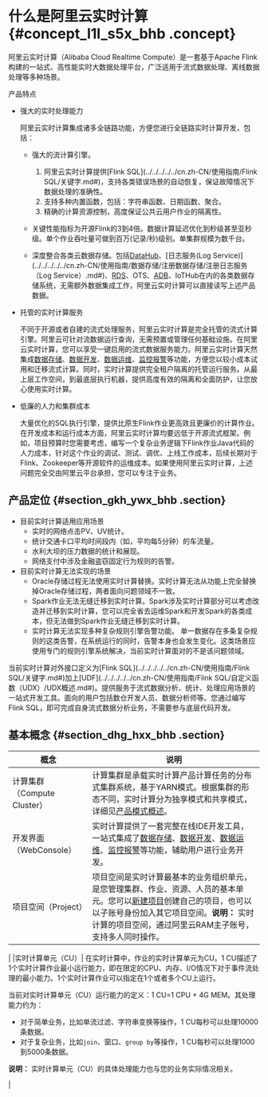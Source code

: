 # 什么是阿里云实时计算 {#concept_l1l_s5x_bhb .concept}

阿里云实时计算（Alibaba Cloud Realtime Compute）是一套基于Apache Flink构建的一站式、高性能实时大数据处理平台，广泛适用于流式数据处理、离线数据处理等多种场景。

产品特点

-   强大的实时处理能力

    阿里云实时计算集成诸多全链路功能，方便您进行全链路实时计算开发，包括：

    -   强大的流计算引擎。

        1.  阿里云实时计算提供[Flink SQL](../../../../../cn.zh-CN/使用指南/Flink SQL/关键字.md#)，支持各类错误场景的自动恢复，保证故障情况下数据处理的准确性。
        2.  支持多种内置函数，包括：字符串函数、日期函数、聚合。
        3.  精确的计算资源控制，高度保证公共云用户作业的隔离性。
    -   关键性能指标为开源Flink的3到4倍。数据计算延迟优化到秒级甚至亚秒级。单个作业吞吐量可做到百万\(记录/秒\)级别。单集群规模为数千台。
    -   深度整合各类云数据存储。包括[DataHub](../../../../../cn.zh-CN/使用指南/数据存储/注册数据存储/注册大数据总线（DataHub）.md#)、[日志服务\(Log Service\)](../../../../../cn.zh-CN/使用指南/数据存储/注册数据存储/注册日志服务（Log Service）.md#)、[RDS](../../../../../cn.zh-CN/使用指南/数据存储/注册数据存储/注册云数据库（RDS）.md#)、OTS、[ADB](../../../../../cn.zh-CN/使用指南/数据存储/注册数据存储/注册分析型数据库（AnalyticDB）.md#)、IoTHub在内的各类数据存储系统，无需额外数据集成工作，阿里云实时计算可以直接读写上述产品数据。
-   托管的实时计算服务

    不同于开源或者自建的流式处理服务，阿里云实时计算是完全托管的流式计算引擎。阿里云可针对流数据运行查询，无需预置或管理任何基础设施。在阿里云实时计算，您可以享受一键启用的流式数据服务能力。阿里云实时计算天然集成[数据存储](../../../../../cn.zh-CN/使用指南/数据存储/数据存储概述.md#)、[数据开发](../../../../../cn.zh-CN/使用指南/数据开发/开发阶段.md#)、[数据运维](../../../../../cn.zh-CN/使用指南/数据运维/作业状态.md#)、[监控报警](../../../../../cn.zh-CN/使用指南/监控报警/监控报警.md#)等功能，方便您以较小成本试用和迁移流式计算。同时，实时计算提供完全租户隔离的托管运行服务。从最上层工作空间，到最底层执行机器，提供高度有效的隔离和全面防护，让您放心使用实时计算。

-   低廉的人力和集群成本

    大量优化的SQL执行引擎，提供比原生Flink作业更高效且更廉价的计算作业。在开发成本和运行成本方面，阿里云实时计算均要远低于开源流式框架。例如，项目预算时您需要考虑，编写一个复杂业务逻辑下Flink作业Java代码的人力成本，针对这个作业的调试、测试、调优、上线工作成本，后续长期对于Flink、Zookeeper等开源软件的运维成本。如果使用阿里云实时计算，上述问题完全交由阿里云平台承担，您可以专注于业务。


## 产品定位 {#section_gkh_ywx_bhb .section}

-   目前实时计算适用应用场景
    -   实时的网络点击PV、UV统计。
    -   统计交通卡口平均时间段内（如，平均每5分钟）的车流量。
    -   水利大坝的压力数据的统计和展现。
    -   网络支付中涉及金融盗窃固定行为规则的告警。
-   目前实时计算无法实现的场景
    -   Oracle存储过程无法使用实时计算替换。实时计算无法从功能上完全替换掉Oracle存储过程，两者面向问题领域不一致。
    -   Spark作业无法无缝迁移到实时计算。Spark涉及实时计算部分可以考虑改造并迁移到实时计算，您可以完全省去运维Spark和开发Spark的各类成本，但无法做到Spark作业无缝迁移到实时计算。
    -   实时计算无法实现多种复杂规则引擎告警功能。 单一数据存在多条复杂规则的这类告警，在系统运行的同时，告警本身也会发生变化。这类场景应使用专门的规则引擎系统解决，当前实时计算面对的不是该问题领域。

当前实时计算对外接口定义为[Flink SQL](../../../../../cn.zh-CN/使用指南/Flink SQL/关键字.md#)加上[UDF](../../../../../cn.zh-CN/使用指南/Flink SQL/自定义函数（UDX）/UDX概述.md#)。提供服务于流式数据分析、统计、处理应用场景的一站式开发工具。面向的用户包括数仓开发人员、数据分析师等。您通过编写Flink SQL，即可完成自身流式数据分析业务，不需要参与底层代码开发。

## 基本概念 {#section_dhg_hxx_bhb .section}

|概念|说明|
|--|--|
|计算集群（Compute Cluster）|计算集群是承载实时计算产品计算任务的分布式集群系统，基于YARN模式。根据集群的形态不同，实时计算分为独享模式和共享模式，详细见[产品模式概述](cn.zh-CN/产品简介/产品模式/产品模式概述.md#)。|
|开发界面（WebConsole）|实时计算提供了一套完整在线IDE开发工具，一站式集成了[数据存储](../../../../../cn.zh-CN/使用指南/数据存储/数据存储概述.md#)、[数据开发](../../../../../cn.zh-CN/使用指南/数据开发/开发阶段.md#)、[数据运维](../../../../../cn.zh-CN/使用指南/数据运维/作业状态.md#)、[监控报警](../../../../../cn.zh-CN/使用指南/监控报警/监控报警.md#)等功能，辅助用户进行业务开发。|
|项目空间（Project）|项目空间是实时计算最基本的业务组织单元，是您管理集群、作业、资源、人员的基本单元。您可以[新建项目](../../../../../cn.zh-CN/准备工作/如何购买.md#)创建自己的项目，也可以以子账号身份加入其它项目空间。**说明：** 实时计算的项目空间，通过阿里云RAM主子账号，支持多人同时操作。

|
|实时计算单元（CU）| 在实时计算中，作业的实时计算单元为CU。1 CU描述了1个实时计算作业最小运行能力，即在限定的CPU、内存、I/O情况下对于事件流处理的最小能力。1个实时计算作业可以指定在1个或者多个CU上运行。

 当前对实时计算单元（CU）运行能力的定义：1 CU=1 CPU + 4G MEM。其处理能力约为：

 -   对于简单业务，比如单流过滤、字符串变换等操作，1 CU每秒可以处理10000条数据。
-   对于复杂业务，比如`join`、窗口、`group by`等操作，1 CU每秒可以处理1000到5000条数据。

 **说明：** 实时计算单元（CU）的具体处理能力也与您的业务实际情况相关。

 |

